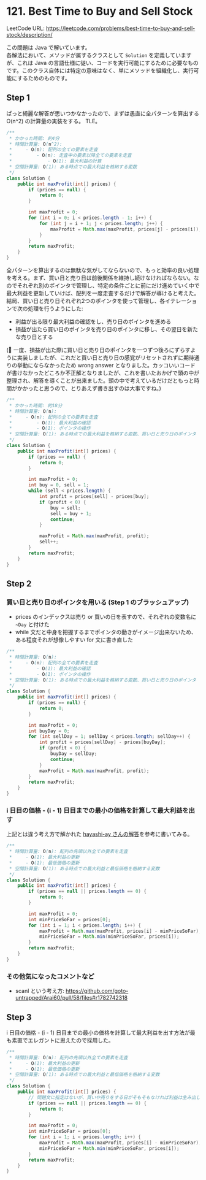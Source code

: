 # 121. Best Time to Buy and Sell Stock

LeetCode URL: https://leetcode.com/problems/best-time-to-buy-and-sell-stock/description/

この問題は Java で解いています。  
各解法において、メソッドが属するクラスとして `Solution` を定義していますが、これは Java の言語仕様に従い、コードを実行可能にするために必要なものです。このクラス自体には特定の意味はなく、単にメソッドを組織化し、実行可能にするためのものです。

## Step 1

ぱっと綺麗な解答が思いつかなかったので、まずは愚直に全パターンを算出する O(n^2) の計算量の実装をする。 TLE。

```java
/**
 * かかった時間: 約4分
 * 時間計算量: O(n^2):
 *     - O(n): 配列の全ての要素を走査
 *         - O(n): 走査中の要素以降全ての要素を走査
 *             - O(1): 最大利益の計算
 * 空間計算量: O(1): ある時点での最大利益を格納する変数
 */
class Solution {
    public int maxProfit(int[] prices) {
        if (prices == null) {
            return 0;
        }

        int maxProfit = 0;
        for (int i = 0; i < prices.length - 1; i++) {
            for (int j = i + 1; j < prices.length; j++) {
                maxProfit = Math.max(maxProfit, prices[j] - prices[i]);
            }
        }
        return maxProfit;
    }
}
```

全パターンを算出するのは無駄な気がしてならないので、もっと効率の良い処理を考える。まず、買い日と売り日は前後関係を維持し続けなければならない。なのでそれぞれ別のポインタで管理し、特定の条件ごとに前にだけ進めていく中で最大利益を更新していけば、配列を一度走査するだけで解答が導けると考えた。  
結局、買い日と売り日それぞれ2つのポインタを使って管理し、各イテレーションで次の処理を行うようにした:  

- 利益が出る限り最大利益の確認をし、売り日のポインタを進める
- 損益が出たら買い日のポインタを売り日のポインタに移し、その翌日を新たな売り日とする

(💭 一度、損益が出た際に買い日と売り日のポインタを一つずつ後ろにずらすように実装しましたが、これだと買い日と売り日の感覚がリセットされずに期待通りの挙動にならなかったため wrong answer となりました。カッコいいコードが書けなかったどころか不正解となりましたが、これを書いたおかげで頭の中が整理され、解答を導くことが出来ました。頭の中で考えているだけだともっと時間がかかったと思うので、とりあえず書き出すのは大事ですね。)

```java
/**
 * かかった時間: 約18分
 * 時間計算量: O(n):
 *     - O(n): 配列の全ての要素を走査
 *         - O(1): 最大利益の確認
 *         - O(1): ポインタの操作
 * 空間計算量: O(1): ある時点での最大利益を格納する変数、買い日と売り日のポインタ
 */
class Solution {
    public int maxProfit(int[] prices) {
        if (prices == null) {
            return 0;
        }

        int maxProfit = 0;
        int buy = 0, sell = 1;
        while (sell < prices.length) {
            int profit = prices[sell] - prices[buy];
            if (profit < 0) {
                buy = sell;
                sell = buy + 1;
                continue;
            }

            maxProfit = Math.max(maxProfit, profit);
            sell++;
        }
        return maxProfit;
    }
}
```

## Step 2

### 買い日と売り日のポインタを用いる (Step 1 のブラッシュアップ)

- prices のインデックスは売り or 買いの日を表すので、それぞれの変数名に `~Day` と付けた
- while 文だと中身を把握するまでポインタの動きがイメージ出来ないため、ある程度それが想像しやすい for 文に書き直した

```java
/**
 * 時間計算量: O(n):
 *     - O(n): 配列の全ての要素を走査
 *         - O(1): 最大利益の確認
 *         - O(1): ポインタの操作
 * 空間計算量: O(1): ある時点での最大利益を格納する変数、買い日と売り日のポインタ
 */
class Solution {
    public int maxProfit(int[] prices) {
        if (prices == null) {
            return 0;
        }

        int maxProfit = 0;
        int buyDay = 0;
        for (int sellDay = 1; sellDay < prices.length; sellDay++) {
            int profit = prices[sellDay] - prices[buyDay];
            if (profit < 0) {
                buyDay = sellDay;
                continue;
            }
            maxProfit = Math.max(maxProfit, profit);
        }
        return maxProfit;
    }
}
```

### i 日目の価格 - (i - 1) 日目までの最小の価格を計算して最大利益を出す

上記とは違う考え方で解かれた [hayashi-ay さんの解答](https://github.com/hayashi-ay/leetcode/pull/52/files)を参考に書いてみる。

```java
/**
 * 時間計算量: O(n): 配列の先頭以外全ての要素を走査
 *     - O(1): 最大利益の更新
 *     - O(1): 最低価格の更新
 * 空間計算量: O(1): ある時点での最大利益と最低価格を格納する変数
 */
class Solution {
    public int maxProfit(int[] prices) {
        if (prices == null || prices.length == 0) {
            return 0;
        }

        int maxProfit = 0;
        int minPriceSoFar = prices[0];
        for (int i = 1; i < prices.length; i++) {
            maxProfit = Math.max(maxProfit, prices[i] - minPriceSoFar);
            minPriceSoFar = Math.min(minPriceSoFar, prices[i]);
        }
        return maxProfit;
    }
}
```

### その他気になったコメントなど

- scanl という考え方: https://github.com/goto-untrapped/Arai60/pull/58/files#r1782742318

## Step 3

i 日目の価格 - (i - 1) 日目までの最小の価格を計算して最大利益を出す方法が最も素直でエレガントに思えたので採用した。

```java
/**
 * 時間計算量: O(n): 配列の先頭以外全ての要素を走査
 *     - O(1): 最大利益の更新
 *     - O(1): 最低価格の更新
 * 空間計算量: O(1): ある時点での最大利益と最低価格を格納する変数
 */
class Solution {
    public int maxProfit(int[] prices) {
        // 問題文に指定はないが、買いや売りをする日がそもそもなければ利益は生み出しようがないので 0 を返すこととする
        if (prices == null || prices.length == 0) {
            return 0;
        }

        int maxProfit = 0;
        int minPriceSoFar = prices[0];
        for (int i = 1; i < prices.length; i++) {
            maxProfit = Math.max(maxProfit, prices[i] - minPriceSoFar);
            minPriceSoFar = Math.min(minPriceSoFar, prices[i]);
        }
        return maxProfit;
    }
}
```
